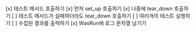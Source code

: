 [x] 테스트 메서드 호출하기
[x] 먼저 set_up 호출하기
[x] 나중에 tear_down 호출하기
[ ] 테스트 메서드가 실패하더라도 tear_down 호출하기
[ ] 여러개의 테스트 실행하기
[ ] 수집된 결과를 출력하기
[x] WasRun에 로그 문자열 남기기